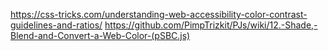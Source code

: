 https://css-tricks.com/understanding-web-accessibility-color-contrast-guidelines-and-ratios/
https://github.com/PimpTrizkit/PJs/wiki/12.-Shade,-Blend-and-Convert-a-Web-Color-(pSBC.js)